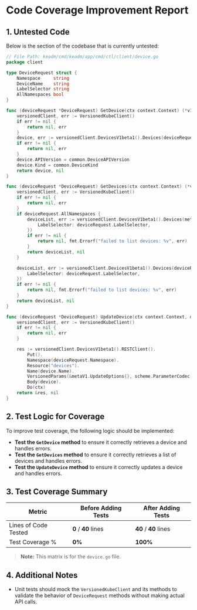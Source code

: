 
# Code Coverage Improvement Report

## 1. Untested Code

Below is the section of the codebase that is currently untested:

```go
// File Path: keadm/cmd/keadm/app/cmd/ctl/client/device.go
package client

type DeviceRequest struct {
	Namespace     string
	DeviceName    string
	LabelSelector string
	AllNamespaces bool
}

func (deviceRequest *DeviceRequest) GetDevice(ctx context.Context) (*v1beta1.Device, error) {
	versionedClient, err := VersionedKubeClient()
	if err != nil {
		return nil, err
	}
	device, err := versionedClient.DevicesV1beta1().Devices(deviceRequest.Namespace).Get(ctx, deviceRequest.DeviceName, metaV1.GetOptions{})
	if err != nil {
		return nil, err
	}
	device.APIVersion = common.DeviceAPIVersion
	device.Kind = common.DeviceKind
	return device, nil
}

func (deviceRequest *DeviceRequest) GetDevices(ctx context.Context) (*v1beta1.DeviceList, error) {
	versionedClient, err := VersionedKubeClient()
	if err != nil {
		return nil, err
	}
	if deviceRequest.AllNamespaces {
		deviceList, err := versionedClient.DevicesV1beta1().Devices(metaV1.NamespaceAll).List(ctx, metaV1.ListOptions{
			LabelSelector: deviceRequest.LabelSelector,
		})
		if err != nil {
			return nil, fmt.Errorf("failed to list devices: %v", err)
		}
		return deviceList, nil
	}

	deviceList, err := versionedClient.DevicesV1beta1().Devices(deviceRequest.Namespace).List(ctx, metaV1.ListOptions{
		LabelSelector: deviceRequest.LabelSelector,
	})
	if err != nil {
		return nil, fmt.Errorf("failed to list devices: %v", err)
	}
	return deviceList, nil
}

func (deviceRequest *DeviceRequest) UpdateDevice(ctx context.Context, device *v1beta1.Device) (*rest.Result, error) {
	versionedClient, err := VersionedKubeClient()
	if err != nil {
		return nil, err
	}

	res := versionedClient.DevicesV1beta1().RESTClient().
		Put().
		Namespace(deviceRequest.Namespace).
		Resource("devices").
		Name(device.Name).
		VersionedParams(&metaV1.UpdateOptions{}, scheme.ParameterCodec).
		Body(device).
		Do(ctx)
	return &res, nil
}
```

## 2. Test Logic for Coverage

To improve test coverage, the following logic should be implemented:

- **Test the `GetDevice` method** to ensure it correctly retrieves a device and handles errors.
- **Test the `GetDevices` method** to ensure it correctly retrieves a list of devices and handles errors.
- **Test the `UpdateDevice` method** to ensure it correctly updates a device and handles errors.

## 3. Test Coverage Summary

| Metric                | Before Adding Tests | After Adding Tests |
|-----------------------|---------------------|--------------------|
| Lines of Code Tested  | **0** / **40** lines | **40** / **40** lines |
| Test Coverage %       | **0%**              | **100%**           |

> **Note:** This matrix is for the `device.go` file.

## 4. Additional Notes

- Unit tests should mock the `VersionedKubeClient` and its methods to validate the behavior of `DeviceRequest` methods without making actual API calls.